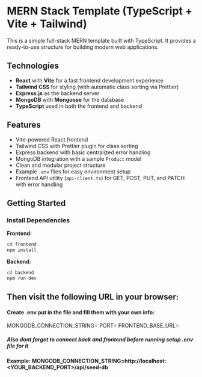 # MERN Stack Template (TypeScript + Vite + Tailwind)

This is a simple full-stack MERN template built with TypeScript. It provides a ready-to-use structure for building modern web applications.

## Technologies

- **React** with **Vite** for a fast frontend development experience
- **Tailwind CSS** for styling (with automatic class sorting via Prettier)
- **Express.js** as the backend server
- **MongoDB** with **Mongoose** for the database
- **TypeScript** used in both the frontend and backend

## Features

- Vite-powered React frontend
- Tailwind CSS with Prettier plugin for class sorting
- Express backend with basic centralized error handling
- MongoDB integration with a sample `Product` model
- Clean and modular project structure
- Example `.env` files for easy environment setup
- Frontend API utility (`api-client.ts`) for GET, POST, PUT, and PATCH with error handling

## Getting Started

### Install Dependencies

**Frontend:**
```bash
cd frontend
npm install
```

**Backend:**

```bash
cd backend
npm run dev
```

## Then visit the following URL in your browser:

#### Create .env  put in the file and fill them with your own info:

MONGODB_CONNECTION_STRING=
PORT=
FRONTEND_BASE_URL=

##### Also dont forget to connect back and frontend before running setup .env file for it

#### Example: MONGODB_CONNECTION_STRING=http://localhost:<YOUR_BACKEND_PORT>/api/seed-db
